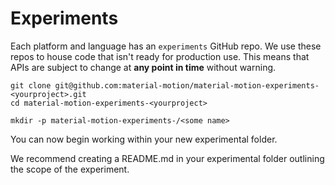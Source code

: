 # Experiments

Each platform and language has an `experiments` GitHub repo. We use these repos to house code that isn't ready for production use. This means that APIs are subject to change at **any point in time** without warning.

    git clone git@github.com:material-motion/material-motion-experiments-<yourproject>.git
    cd material-motion-experiments-<yourproject>
    
    mkdir -p material-motion-experiments-/<some name>

You can now begin working within your new experimental folder.

We recommend creating a README.md in your experimental folder outlining the scope of the experiment.